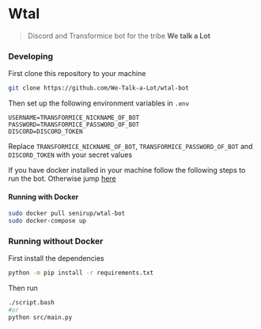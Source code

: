 # Wtal 
> Discord and Transformice bot for the tribe **We talk a Lot**


### Developing

First clone this repository to your machine
```bash
git clone https://github.com/We-Talk-a-Lot/wtal-bot
```

Then set up the following environment variables in `.env`
```env
USERNAME=TRANSFORMICE_NICKNAME_OF_BOT
PASSWORD=TRANSFORMICE_PASSWORD_OF_BOT
DISCORD=DISCORD_TOKEN
```
Replace `TRANSFORMICE_NICKNAME_OF_BOT`, `TRANSFORMICE_PASSWORD_OF_BOT` and `DISCORD_TOKEN` with your secret values

If you have docker installed in your machine follow the following steps to run the bot. Otherwise jump [here](#running-without-docker)

#### Running with Docker
```bash
sudo docker pull senirup/wtal-bot
sudo docker-compose up
```

### Running without Docker

First install the dependencies
```bash
python -m pip install -r requirements.txt
```

Then run
```bash
./script.bash
#or
python src/main.py
```
